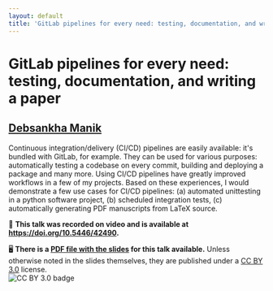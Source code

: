 ```yaml
---
layout: default
title: 'GitLab pipelines for every need: testing, documentation, and writing a paper'
---
```


# GitLab pipelines for every need: testing, documentation, and writing a paper

## [Debsankha Manik](../../speaker/RRGRLK/)

Continuous integration/delivery (CI/CD) pipelines are easily available: it's bundled with GitLab, for example. They can be used for various purposes: automatically testing a codebase on every commit, building and deploying a package and many more. Using CI/CD pipelines have greatly improved workflows in a few of my projects. Based on these experiences, I would demonstrate a few use cases for CI/CD pipelines: (a) automated unittesting in a python software project, (b) scheduled integration tests, (c) automatically generating PDF manuscripts from LaTeX source.

🎥 **This talk was recorded on video and is available at <https://doi.org/10.5446/42490>.**

🖥 **There is a [PDF file with the slides](slides.pdf) for this talk available.** Unless otherwise noted in the slides themselves, they are published under a [CC BY 3.0](https://creativecommons.org/licenses/by/3.0/legalcode) license.  
![CC BY 3.0 badge](https://licensebuttons.net/l/by/3.0/80x15.png)
